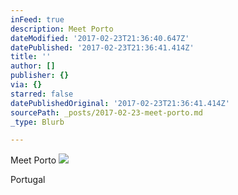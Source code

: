 ```yaml
---
inFeed: true
description: Meet Porto
dateModified: '2017-02-23T21:36:40.647Z'
datePublished: '2017-02-23T21:36:41.414Z'
title: ''
author: []
publisher: {}
via: {}
starred: false
datePublishedOriginal: '2017-02-23T21:36:41.414Z'
sourcePath: _posts/2017-02-23-meet-porto.md
_type: Blurb

---
```

Meet Porto
![](https://the-grid-user-content.s3-us-west-2.amazonaws.com/3bf8e016-e6b2-44bd-b043-5d6a4173f247.jpg)

Portugal